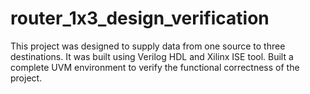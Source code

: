 # router_1x3_design_verification
This project was designed to supply data from one source to three destinations. It was built using Verilog HDL and Xilinx ISE tool. Built a complete UVM environment to verify the functional correctness of the project. 

